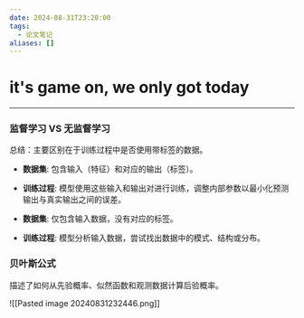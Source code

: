 ```yaml
---
date: 2024-08-31T23:20:00
tags:
  - 论文笔记
aliases: []
---
```

# it's game on, we only got today
---

### 监督学习 VS 无监督学习

总结：主要区别在于训练过程中是否使用带标签的数据。

- **数据集**: 包含输入（特征）和对应的输出（标签）。
- **训练过程**: 模型使用这些输入和输出对进行训练，调整内部参数以最小化预测输出与真实输出之间的误差。

- **数据集**: 仅包含输入数据，没有对应的标签。
- **训练过程**: 模型分析输入数据，尝试找出数据中的模式、结构或分布。

### 贝叶斯公式

描述了如何从先验概率、似然函数和观测数据计算后验概率。

![[Pasted image 20240831232446.png]]

